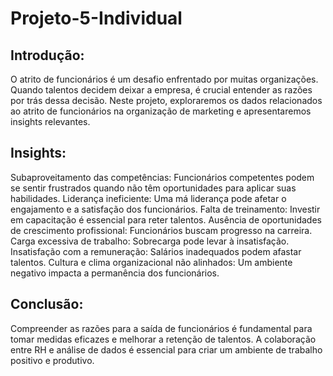 # Projeto-5-Individual

## Introdução:

O atrito de funcionários é um desafio enfrentado por muitas organizações. Quando talentos decidem deixar a empresa, é crucial entender as razões por trás dessa decisão. Neste projeto, exploraremos os dados relacionados ao atrito de funcionários na organização de marketing e apresentaremos insights relevantes.

## Insights:

Subaproveitamento das competências:
Funcionários competentes podem se sentir frustrados quando não têm oportunidades para aplicar suas habilidades.
Liderança ineficiente:
Uma má liderança pode afetar o engajamento e a satisfação dos funcionários.
Falta de treinamento:
Investir em capacitação é essencial para reter talentos.
Ausência de oportunidades de crescimento profissional:
Funcionários buscam progresso na carreira.
Carga excessiva de trabalho:
Sobrecarga pode levar à insatisfação.
Insatisfação com a remuneração:
Salários inadequados podem afastar talentos.
Cultura e clima organizacional não alinhados:
Um ambiente negativo impacta a permanência dos funcionários.



## Conclusão:

Compreender as razões para a saída de funcionários é fundamental para tomar medidas eficazes e melhorar a retenção de talentos. A colaboração entre RH e análise de dados é essencial para criar um ambiente de trabalho positivo e produtivo.

